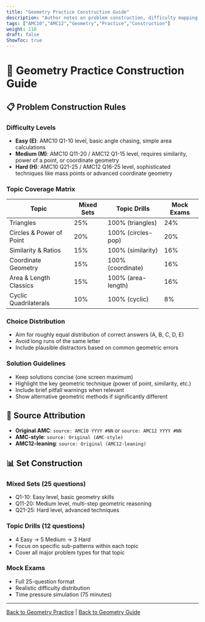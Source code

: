 ```yaml
---
title: "Geometry Practice Construction Guide"
description: "Author notes on problem construction, difficulty mapping, and topic coverage for geometry practice sets."
tags: ["AMC10","AMC12","Geometry","Practice","Construction"]
weight: 110
draft: false
ShowToc: true
---
```


# 📐 Geometry Practice Construction Guide

## 📋 Problem Construction Rules

### Difficulty Levels
- **Easy (E)**: AMC10 Q1-10 level, basic angle chasing, simple area calculations
- **Medium (M)**: AMC10 Q11-20 / AMC12 Q1-15 level, requires similarity, power of a point, or coordinate geometry
- **Hard (H)**: AMC10 Q21-25 / AMC12 Q16-25 level, sophisticated techniques like mass points or advanced coordinate geometry

### Topic Coverage Matrix

| Topic | Mixed Sets | Topic Drills | Mock Exams |
|-------|------------|--------------|------------|
| Triangles | 25% | 100% (triangles) | 24% |
| Circles & Power of Point | 20% | 100% (circles-pop) | 20% |
| Similarity & Ratios | 15% | 100% (similarity) | 16% |
| Coordinate Geometry | 15% | 100% (coordinate) | 16% |
| Area & Length Classics | 15% | 100% (area-length) | 16% |
| Cyclic Quadrilaterals | 10% | 100% (cyclic) | 8% |

### Choice Distribution
- Aim for roughly equal distribution of correct answers (A, B, C, D, E)
- Avoid long runs of the same letter
- Include plausible distractors based on common geometric errors

### Solution Guidelines
- Keep solutions concise (one screen maximum)
- Highlight the key geometric technique (power of point, similarity, etc.)
- Include brief pitfall warnings when relevant
- Show alternative geometric methods if significantly different

## 🎯 Source Attribution

- **Original AMC**: `source: AMC10 YYYY #NN` or `source: AMC12 YYYY #NN`
- **AMC-style**: `source: Original (AMC-style)`
- **AMC12-leaning**: `source: Original (AMC12-leaning)`

## 📊 Set Construction

### Mixed Sets (25 questions)
- Q1-10: Easy level, basic geometry skills
- Q11-20: Medium level, multi-step geometric reasoning
- Q21-25: Hard level, advanced techniques

### Topic Drills (12 questions)
- 4 Easy → 5 Medium → 3 Hard
- Focus on specific sub-patterns within each topic
- Cover all major problem types for that topic

### Mock Exams
- Full 25-question format
- Realistic difficulty distribution
- Time pressure simulation (75 minutes)

---

[Back to Geometry Practice](_index.md) | [Back to Geometry Guide](../)
